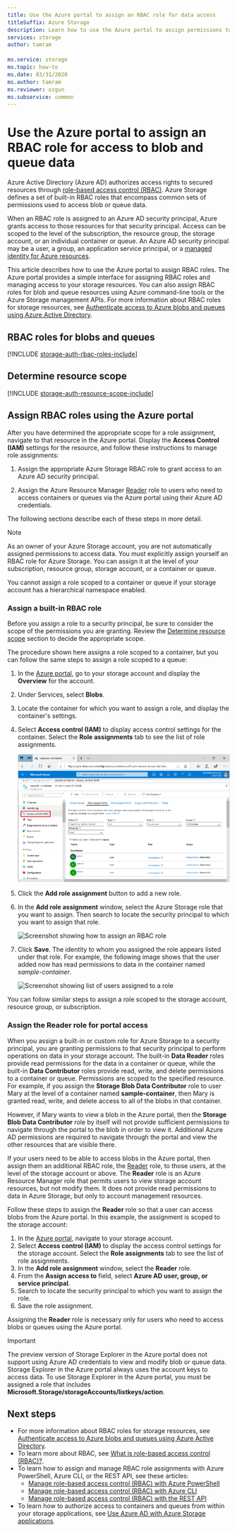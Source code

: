 ```yaml
---
title: Use the Azure portal to assign an RBAC role for data access 
titleSuffix: Azure Storage
description: Learn how to use the Azure portal to assign permissions to an Azure Active Directory security principal with role-based access control (RBAC). Azure Storage supports built-in and custom RBAC roles for authentication via Azure AD.
services: storage
author: tamram

ms.service: storage
ms.topic: how-to
ms.date: 03/31/2020
ms.author: tamram
ms.reviewer: ozgun
ms.subservice: common
---
```


# Use the Azure portal to assign an RBAC role for access to blob and queue data

Azure Active Directory (Azure AD) authorizes access rights to secured resources through [role-based access control (RBAC)](../../role-based-access-control/overview.md). Azure Storage defines a set of built-in RBAC roles that encompass common sets of permissions used to access blob or queue data.

When an RBAC role is assigned to an Azure AD security principal, Azure grants access to those resources for that security principal. Access can be scoped to the level of the subscription, the resource group, the storage account, or an individual container or queue. An Azure AD security principal may be a user, a group, an application service principal, or a [managed identity for Azure resources](../../active-directory/managed-identities-azure-resources/overview.md).

This article describes how to use the Azure portal to assign RBAC roles. The Azure portal provides a simple interface for assigning RBAC roles and managing access to your storage resources. You can also assign RBAC roles for blob and queue resources using Azure command-line tools or the Azure Storage management APIs. For more information about RBAC roles for storage resources, see [Authenticate access to Azure blobs and queues using Azure Active Directory](storage-auth-aad.md).

## RBAC roles for blobs and queues

[!INCLUDE [storage-auth-rbac-roles-include](../../../includes/storage-auth-rbac-roles-include.md)]

## Determine resource scope

[!INCLUDE [storage-auth-resource-scope-include](../../../includes/storage-auth-resource-scope-include.md)]

## Assign RBAC roles using the Azure portal

After you have determined the appropriate scope for a role assignment, navigate to that resource in the Azure portal. Display the **Access Control (IAM)** settings for the resource, and follow these instructions to manage role assignments:

1. Assign the appropriate Azure Storage RBAC role to grant access to an Azure AD security principal.

1. Assign the Azure Resource Manager [Reader](../../role-based-access-control/built-in-roles.md#reader) role to users who need to access containers or queues via the Azure portal using their Azure AD credentials. 

The following sections describe each of these steps in more detail.

> [!NOTE]
> As an owner of your Azure Storage account, you are not automatically assigned permissions to access data. You must explicitly assign yourself an RBAC role for Azure Storage. You can assign it at the level of your subscription, resource group, storage account, or a container or queue.
>
> You cannot assign a role scoped to a container or queue if your storage account has a hierarchical namespace enabled.

### Assign a built-in RBAC role

Before you assign a role to a security principal, be sure to consider the scope of the permissions you are granting. Review the [Determine resource scope](#determine-resource-scope) section to decide the appropriate scope.

The procedure shown here assigns a role scoped to a container, but you can follow the same steps to assign a role scoped to a queue:

1. In the [Azure portal](https://portal.azure.com), go to your storage account and display the **Overview** for the account.
1. Under Services, select **Blobs**.
1. Locate the container for which you want to assign a role, and display the container's settings.
1. Select **Access control (IAM)** to display access control settings for the container. Select the **Role assignments** tab to see the list of role assignments.

    ![Screenshot showing container access control settings](media/storage-auth-aad-rbac-portal/portal-access-control-for-storage.png)

1. Click the **Add role assignment** button to add a new role.
1. In the **Add role assignment** window, select the Azure Storage role that you want to assign. Then search to locate the security principal to which you want to assign that role.

    ![Screenshot showing how to assign an RBAC role](media/storage-auth-aad-rbac-portal/add-rbac-role.png)

1. Click **Save**. The identity to whom you assigned the role appears listed under that role. For example, the following image shows that the user added now has read permissions to data in the container named *sample-container*.

    ![Screenshot showing list of users assigned to a role](media/storage-auth-aad-rbac-portal/container-scoped-role.png)

You can follow similar steps to assign a role scoped to the storage account, resource group, or subscription.

### Assign the Reader role for portal access

When you assign a built-in or custom role for Azure Storage to a security principal, you are granting permissions to that security principal to perform operations on data in your storage account. The built-in **Data Reader** roles provide read permissions for the data in a container or queue, while the built-in **Data Contributor** roles provide read, write, and delete permissions to a container or queue. Permissions are scoped to the specified resource.  
For example, if you assign the **Storage Blob Data Contributor** role to user Mary at the level of a container named **sample-container**, then Mary is granted read, write, and delete access to all of the blobs in that container.

However, if Mary wants to view a blob in the Azure portal, then the **Storage Blob Data Contributor** role by itself will not provide sufficient permissions to navigate through the portal to the blob in order to view it. Additional Azure AD permissions are required to navigate through the portal and view the other resources that are visible there.

If your users need to be able to access blobs in the Azure portal, then assign them an additional RBAC role, the [Reader](../../role-based-access-control/built-in-roles.md#reader) role, to those users, at the level of the storage account or above. The **Reader** role is an Azure Resource Manager role that permits users to view storage account resources, but not modify them. It does not provide read permissions to data in Azure Storage, but only to account management resources.

Follow these steps to assign the **Reader** role so that a user can access blobs from the Azure portal. In this example, the assignment is scoped to the storage account:

1. In the [Azure portal](https://portal.azure.com), navigate to your storage account.
1. Select **Access control (IAM)** to display the access control settings for the storage account. Select the **Role assignments** tab to see the list of role assignments.
1. In the **Add role assignment** window, select the **Reader** role. 
1. From the **Assign access to** field, select **Azure AD user, group, or service principal**.
1. Search to locate the security principal to which you want to assign the role.
1. Save the role assignment.

Assigning the **Reader** role is necessary only for users who need to access blobs or queues using the Azure portal.

> [!IMPORTANT]
> The preview version of Storage Explorer in the Azure portal does not support using Azure AD credentials to view and modify blob or queue data. Storage Explorer in the Azure portal always uses the account keys to access data. To use Storage Explorer in the Azure portal, you must be assigned a role that includes **Microsoft.Storage/storageAccounts/listkeys/action**.

## Next steps

- For more information about RBAC roles for storage resources, see [Authenticate access to Azure blobs and queues using Azure Active Directory](storage-auth-aad.md). 
- To learn more about RBAC, see [What is role-based access control (RBAC)?](../../role-based-access-control/overview.md).
- To learn how to assign and manage RBAC role assignments with Azure PowerShell, Azure CLI, or the REST API, see these articles:
    - [Manage role-based access control (RBAC) with Azure PowerShell](../../role-based-access-control/role-assignments-powershell.md)
    - [Manage role-based access control (RBAC) with Azure CLI](../../role-based-access-control/role-assignments-cli.md)
    - [Manage role-based access control (RBAC) with the REST API](../../role-based-access-control/role-assignments-rest.md)
- To learn how to authorize access to containers and queues from within your storage applications, see [Use Azure AD with Azure Storage applications](storage-auth-aad-app.md).
